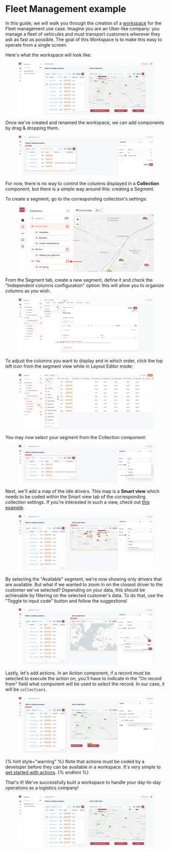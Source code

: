 # Fleet Management example

In this guide, we will walk you through the creation of a [workspace](https://app.forestadmin.com/demo-mobility/Production/Operations/workspaces/61b26e10-cc7b-11ec-8d0f-81d554876ead) for the Fleet management use case. Imagine you are an Uber-like company: you manage a fleet of vehicules and must transport customers wherever they ask as fast as possible. The goal of this Workspace is to make this easy to operate from a single screen.

Here's what the workspace will look like:

<figure><img src="../../.gitbook/assets/image (205).png" alt=""><figcaption></figcaption></figure>

Once we've created and renamed the workspace, we can add components by drag & dropping them.

<figure><img src="../../.gitbook/assets/image (235).png" alt=""><figcaption></figcaption></figure>

For now, there is no way to control the columns displayed in a **Collection** component, but there is a simple way around this: creating a Segment.

To create a segment, go to the corresponding collection's settings:

<figure><img src="../../.gitbook/assets/2022-11-08_10.59.00.png" alt=""><figcaption></figcaption></figure>

From the Segment tab, create a new segment, define it and check the "Independent columns configuration" option: this will allow you to organize columns as you wish.

<figure><img src="../../.gitbook/assets/2022-11-08_11.04.53.png" alt=""><figcaption></figcaption></figure>

To adjust the columns you want to display and in which order, click the top left icon from the segment view while in Layout Editor mode:

<figure><img src="../../.gitbook/assets/2022-11-08_11.22.59.png" alt=""><figcaption></figcaption></figure>

You may now select your segment from the Collection component:

<figure><img src="../../.gitbook/assets/2022-11-08_11.19.49.png" alt=""><figcaption></figcaption></figure>

Next, we'll add a map of the idle drivers. This map is a **Smart view** which needs to be coded within the Smart view tab of the corresponding collection settings. If you're interested in such a view, check out [this example](https://docs.forestadmin.com/documentation/reference-guide/smart-views/create-a-map-view).

<figure><img src="../../.gitbook/assets/image (201).png" alt=""><figcaption></figcaption></figure>

By selecting the "Available" segment, we're now showing only drivers that are available. But what if we wanted to zoom in on the closest driver to the customer we've selected? Depending on your data, this should be achievable by filtering on the selected customer's data. To do that, use the "Toggle to input code" button and follow the suggestions!

<figure><img src="../../.gitbook/assets/2022-11-08_11.35.54.png" alt=""><figcaption></figcaption></figure>

Lastly, let's add actions. In an Action component, if a record must be selected to execute the action on, you'll have to indicate in the "On record from" field what component will be used to select the record. In our case, it will be `collection1`.

<figure><img src="../../.gitbook/assets/2022-11-08_11.39.40.png" alt=""><figcaption></figcaption></figure>

{% hint style="warning" %}
Note that actions must be coded by a developer before they can be available in a workspace. It's very simple to [get started with actions](https://docs.forestadmin.com/developer-guide-agents-nodejs/agent-customization/actions).
{% endhint %}

That's it! We've successfully built a workspace to handle your day-to-day operations as a logistics company!

<figure><img src="../../.gitbook/assets/image (186).png" alt=""><figcaption></figcaption></figure>
